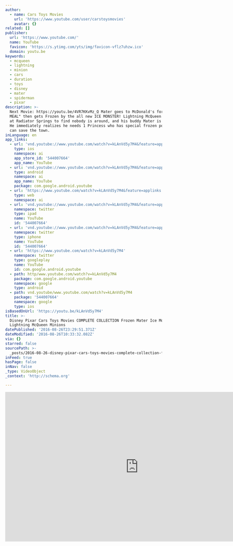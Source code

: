 ```yaml
---
author:
  - name: Cars Toys Movies
    url: 'https://www.youtube.com/user/carstoysmovies'
    avatar: {}
related: []
publisher:
  url: 'https://www.youtube.com/'
  name: YouTube
  favicon: 'https://s.ytimg.com/yts/img/favicon-vflz7uhzw.ico'
  domain: youtu.be
keywords:
  - mcqueen
  - lightning
  - minion
  - cars
  - duration
  - toys
  - disney
  - mater
  - spiderman
  - pixar
description: >-
  Next Movie: https://youtu.be/4VR7KKvMz_Q Mater goes to McDonald's for a "HAPPY
  MEAL" then gets Frozen by the all new ICE MONSTER! Lightning McQueen arrives
  at Radiator Springs to find nobody is around, and his buddy Mater is frozen.
  He immediately realizes he needs 1 Princess who has special frozen powers that
  can save the town.
inLanguage: en
app_links:
  - url: 'vnd.youtube://www.youtube.com/watch?v=kLAnVd5y7M4&feature=applinks'
    type: ios
    namespace: ai
    app_store_id: '544007664'
    app_name: YouTube
  - url: 'vnd.youtube://www.youtube.com/watch?v=kLAnVd5y7M4&feature=applinks'
    type: android
    namespace: ai
    app_name: YouTube
    package: com.google.android.youtube
  - url: 'https://www.youtube.com/watch?v=kLAnVd5y7M4&feature=applinks'
    type: web
    namespace: ai
  - url: 'vnd.youtube://www.youtube.com/watch?v=kLAnVd5y7M4&feature=applinks'
    namespace: twitter
    type: ipad
    name: YouTube
    id: '544007664'
  - url: 'vnd.youtube://www.youtube.com/watch?v=kLAnVd5y7M4&feature=applinks'
    namespace: twitter
    type: iphone
    name: YouTube
    id: '544007664'
  - url: 'https://www.youtube.com/watch?v=kLAnVd5y7M4'
    namespace: twitter
    type: googleplay
    name: YouTube
    id: com.google.android.youtube
  - path: http/www.youtube.com/watch?v=kLAnVd5y7M4
    package: com.google.android.youtube
    namespace: google
    type: android
  - path: vnd.youtube/www.youtube.com/watch?v=kLAnVd5y7M4
    package: '544007664'
    namespace: google
    type: ios
isBasedOnUrl: 'https://youtu.be/kLAnVd5y7M4'
title: >-
  Disney Pixar Cars Toys Movies COMPLETE COLLECTION Frozen Mater Ice Monster
  Lightning McQueen Minions
datePublished: '2016-08-26T23:29:51.371Z'
dateModified: '2016-08-26T10:33:32.082Z'
via: {}
starred: false
sourcePath: >-
  _posts/2016-08-26-disney-pixar-cars-toys-movies-complete-collection-frozen-mat.md
inFeed: true
hasPage: false
inNav: false
_type: VideoObject
_context: 'http://schema.org'

---
```

<iframe src="https://cdn.embedly.com/widgets/media.html?src=https%3A%2F%2Fwww.youtube.com%2Fembed%2FkLAnVd5y7M4%3Ffeature%3Doembed&amp;url=http%3A%2F%2Fwww.youtube.com%2Fwatch%3Fv%3DkLAnVd5y7M4&amp;image=https%3A%2F%2Fi.ytimg.com%2Fvi%2FkLAnVd5y7M4%2Fhqdefault.jpg&amp;key=b7d04c9b404c499eba89ee7072e1c4f7&amp;type=text%2Fhtml&amp;schema=youtube" width="854" height="480" scrolling="no" frameborder="0" allowfullscreen="" style=""></iframe>